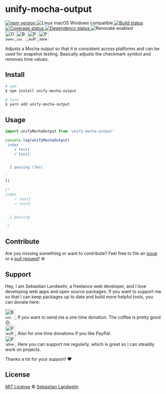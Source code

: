 <!-- TITLE/ -->
# unify-mocha-output
<!-- /TITLE -->

<!-- BADGES/ -->
  <p>
    <a href="https://npmjs.org/package/unify-mocha-output">
      <img
        src="https://img.shields.io/npm/v/unify-mocha-output.svg"
        alt="npm version"
      >
    </a><img src="https://img.shields.io/badge/os-linux%20%7C%C2%A0macos%20%7C%C2%A0windows-blue" alt="Linux macOS Windows compatible"><a href="https://github.com/dword-design/unify-mocha-output/actions">
      <img
        src="https://github.com/dword-design/unify-mocha-output/workflows/build/badge.svg"
        alt="Build status"
      >
    </a><a href="https://codecov.io/gh/dword-design/unify-mocha-output">
      <img
        src="https://codecov.io/gh/dword-design/unify-mocha-output/branch/master/graph/badge.svg"
        alt="Coverage status"
      >
    </a><a href="https://david-dm.org/dword-design/unify-mocha-output">
      <img src="https://img.shields.io/david/dword-design/unify-mocha-output" alt="Dependency status">
    </a><img src="https://img.shields.io/badge/renovate-enabled-brightgreen" alt="Renovate enabled"><br/><a href="https://gitpod.io/#https://github.com/dword-design/unify-mocha-output">
      <img
        src="https://gitpod.io/button/open-in-gitpod.svg"
        alt="Open in Gitpod"
        height="32"
      >
    </a><a href="https://www.buymeacoffee.com/dword">
      <img
        src="https://www.buymeacoffee.com/assets/img/guidelines/download-assets-sm-2.svg"
        alt="Buy Me a Coffee"
        height="32"
      >
    </a><a href="https://paypal.me/SebastianLandwehr">
      <img
        src="https://dword-design.de/images/paypal.svg"
        alt="PayPal"
        height="32"
      >
    </a><a href="https://www.patreon.com/dworddesign">
      <img
        src="https://dword-design.de/images/patreon.svg"
        alt="Patreon"
        height="32"
      >
    </a>
</p>
<!-- /BADGES -->

<!-- DESCRIPTION/ -->
Adjusts a Mocha output so that it is consistent across platforms and can be used for snapshot testing. Basically adjusts the checkmark symbol and removes time values.
<!-- /DESCRIPTION -->

<!-- INSTALL/ -->
## Install

```bash
# npm
$ npm install unify-mocha-output

# Yarn
$ yarn add unify-mocha-output
```
<!-- /INSTALL -->

## Usage

```js
import unifyMochaOutput from 'unify-mocha-output'

console.log(unifyMochaOutput(
`index
    √ test1
    √ test2


  2 passing (7ms)

`
))

/*
index
    ✓ test1
    ✓ test2


  2 passing

`/
```


<!-- LICENSE/ -->
## Contribute

Are you missing something or want to contribute? Feel free to file an [issue](https://github.com/dword-design/unify-mocha-output/issues) or a [pull request](https://github.com/dword-design/unify-mocha-output/pulls)! ⚙️

## Support

Hey, I am Sebastian Landwehr, a freelance web developer, and I love developing web apps and open source packages. If you want to support me so that I can keep packages up to date and build more helpful tools, you can donate here:

<p>
  <a href="https://www.buymeacoffee.com/dword">
    <img
      src="https://www.buymeacoffee.com/assets/img/guidelines/download-assets-sm-2.svg"
      alt="Buy Me a Coffee"
      height="32"
    >
  </a>&nbsp;If you want to send me a one time donation. The coffee is pretty good 😊.<br/>
  <a href="https://paypal.me/SebastianLandwehr">
    <img
      src="https://dword-design.de/images/paypal.svg"
      alt="PayPal"
      height="32"
    >
  </a>&nbsp;Also for one time donations if you like PayPal.<br/>
  <a href="https://www.patreon.com/dworddesign">
    <img
      src="https://dword-design.de/images/patreon.svg"
      alt="Patreon"
      height="32"
    >
  </a>&nbsp;Here you can support me regularly, which is great so I can steadily work on projects.
</p>

Thanks a lot for your support! ❤️

## License

[MIT License](https://opensource.org/licenses/MIT) © [Sebastian Landwehr](https://dword-design.de)
<!-- /LICENSE -->
